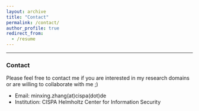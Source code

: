 ```yaml
---
layout: archive
title: "Contact"
permalink: /contact/
author_profile: true
redirect_from:
  - /resume
---
```


-------------------------------------

### Contact

Please feel free to contact me if you are interested in my research domains or are willing to collaborate with me ;)

* Email: minxing.zhang(at)cispa(dot)de
* Institution: CISPA Helmholtz Center for Information Security
